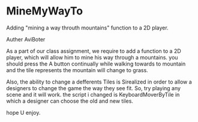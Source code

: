 # MineMyWayTo
Adding "mining a way throuth mountains" function to a 2D player.

Auther AviBoter

As a part of our class assignment, we require to add a function to a 2D player, which will allow him to mine his way through a mountains.
you should press the A button continually while walking towards to mountain and the tile represents the mountain will change to grass.

Also, the ability to change a defferents Tiles is Sirealized in order to allow a designers to change the game the way they see fit.
So, try playing any scene and it will work. the script i changed is KeyboardMoverByTile in which a designer can choose the old and new tiles.

hope U enjoy.
